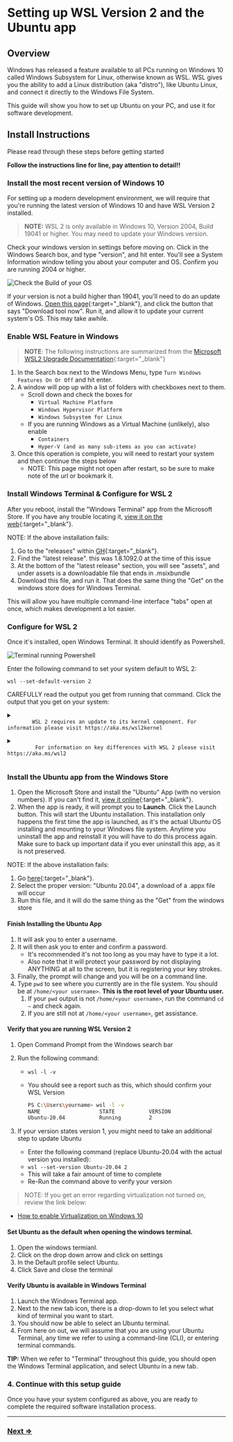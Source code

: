 # Setting up WSL Version 2 and the Ubuntu app

## Overview

Windows has released a feature available to all PCs running on Windows 10 called Windows Subsystem for Linux, otherwise known as WSL. WSL gives you the ability to add a Linux distribution (aka "distro"), like Ubuntu Linux, and connect it directly to the Windows File System. 

This guide will show you how to set up Ubuntu on your PC, and use it for software development. 

## Install Instructions

Please read through these steps before getting started

**Follow the instructions line for line, pay attention to detail!!**

### Install the most recent version of Windows 10

For setting up a modern development environment, we will require that you're running the latest version of Windows 10 and have WSL Version 2 installed.

> **NOTE:** WSL 2 is only available in Windows 10, Version 2004, Build 19041 or higher. You may need to update your Windows version. 

Check your windows version in settings before moving on. Click in the Windows Search box, and type "version", and hit enter. You'll see a System Information window telling you about your computer and OS. Confirm you are running 2004 or higher. 

![Check the Build of your OS](https://p57.p1.n0.cdn.getcloudapp.com/items/4gujyKoO/Image%202020-06-15%20at%204.13.25%20PM.png?v=5b8a750ada301268081beb4e33d37077)

If your version is not a build higher than 19041, you'll need to do an update of Windows.  [Open this page](https://www.microsoft.com/en-us/software-download/windows10){:target="_blank"}, and click the button that says "Download tool now". Run it, and allow it to update your current system's OS. This may take awhile. 

### Enable WSL Feature in Windows

> **NOTE**: The following instructions are summarized from the [Microsoft WSL2 Upgrade Documentation](https://docs.microsoft.com/en-us/windows/wsl/install-win10#update-to-wsl-2){:target="_blank"}

1. In the Search box next to the Windows Menu, type `Turn Windows Features On Or Off` and hit enter.
1. A window will pop up with a list of folders with checkboxes next to them.
   - Scroll down and check the boxes for
     - `Virtual Machine Platform`
     - `Windows Hypervisor Platform`
     - `Windows Subsystem for Linux`
   - If you are running Windows as a Virtual Machine (unlikely), also enable
     - `Containers`
     - `Hyper-V (and as many sub-items as you can activate)`
1. Once this operation is complete, you will need to restart your system and then continue the steps below
   - NOTE: This page might not open after restart, so be sure to make note of the url or bookmark it.

### Install Windows Terminal & Configure for WSL 2

After you reboot, install the "Windows Terminal" app from the Microsoft Store. If you have any trouble locating it, [view it on the web](https://www.microsoft.com/en-us/p/windows-terminal/9n0dx20hk701?activetab=pivot:overviewtab){:target="_blank"}.

NOTE: If the above installation fails:

1. Go to the "releases" within [GH](https://github.com/microsoft/terminal/releases){:target="_blank"}.
1. Find the "latest release". this was 1.8.1092.0 at the time of this issue
1. At the bottom of the "latest release" section, you will see "assets", and under assets is a downloadable file that ends in .msixbundle
1. Download this file, and run it. That does the same thing the "Get" on the windows store does for Windows Terminal.

This will allow you have multiple command-line interface "tabs" open at once, which makes development a lot easier.

### Configure for WSL 2

Once it's installed, open Windows Terminal. It should identify as Powershell.

   ![Terminal running Powershell](https://p57.p1.n0.cdn.getcloudapp.com/items/04uYPLLX/Image%202020-06-15%20at%203.29.31%20PM.png?v=aecb8c6c745d0d5a5a11ba078a11a887)

Enter the following command to set your system default to WSL 2: 

`wsl --set-default-version 2`

CAREFULLY read the output you get from running that command. Click the output that you get on your system:

<details>
  <summary>
     <code>
        WSL 2 requires an update to its kernel component. For information please visit https://aka.ms/wsl2kernel
     </code>
  </summary>

You must update WSL a little further. [Open this page](https://aka.ms/wsl2kernel){:target="_blank"}, and follow the instructions. When you finish with those instructions, try running the above command again.

</details>

<details>
   <summary>
      <code>
         For information on key differences with WSL 2 please visit https://aka.ms/wsl2
      </code>
   </summary>

Your system is all set, proceed with the following instructions here.

</details>

### Install the Ubuntu app from the Windows Store

1. Open the Microsoft Store and install the "Ubuntu" App (with no version numbers). If you can't find it, [view it online](https://www.microsoft.com/en-us/p/ubuntu/9nblggh4msv6?activetab=pivot:overviewtab){:target="_blank"}.
1. When the app is ready, it will prompt you to **Launch**. Click the Launch button. This will start the Ubuntu installation. This installation only happens the first time the app is launched, as it's the actual Ubuntu OS installing and mounting to your Windows file system. Anytime you uninstall the app and reinstall it you will have to do this process again. Make sure to back up important data if you ever uninstall this app, as it is not preserved.

NOTE: If the above installation fails:

1. Go [here](https://docs.microsoft.com/en-us/windows/wsl/install-manual){:target="_blank"}.
1. Select the proper version: "Ubuntu 20.04", a download of a .appx file will occur
1. Run this file, and it will do the same thing as the "Get" from the windows store

#### Finish Installing the Ubuntu App

1. It will ask you to enter a username.
1. It will then ask you to enter and confirm a password.
   - It's recommended it's not too long as you may have to type it a lot. 
   - Also note that it will protect your password by not displaying ANYTHING at all to the screen, but it is registering your key strokes.
1. Finally, the prompt will change and you will be on a command line. 
1. Type `pwd` to see where you currently are in the file system. You should be at `/home/<your username>`. **This is the root level of your Ubuntu user.**
   1. If your `pwd` output is not `/home/<your username>`, run the command `cd ~` and check again.
   1. If you are still not at `/home/<your username>`, get assistance.
   
#### Verify that you are running WSL Version 2

1. Open Command Prompt from the Windows search bar
1. Run the following command:

   - `wsl -l -v`
   - You should see a report such as this, which should confirm your WSL Version

     ```bash
     PS C:\Users\yourname> wsl -l -v
     NAME                   STATE           VERSION
     Ubuntu-20.04           Running         2
     ```

1. If your version states version 1, you might need to take an additional step to update Ubuntu
   - Enter the following command (replace Ubuntu-20.04 with the actual version you installed):
   - `wsl --set-version Ubuntu-20.04 2`
   - This will take a fair amount of time to complete
   - Re-Run the command above to verify your version

> NOTE: If you get an error regarding virtualization not turned on, review the link below:

- [How to enable Virtualization on Windows 10](https://support.bluestacks.com/hc/en-us/articles/115003174386-How-to-enable-Virtualization-VT-on-Windows-10-for-BlueStacks-4)

#### Set Ubuntu as the default when opening the windows terminal.

1. Open the windows termianl.
1. Click on the drop down arrow and click on settings
1. In the Default profile select Ubuntu.
1. Click Save and close the terminal

#### Verify Ubuntu is available in Windows Terminal

1. Launch the Windows Terminal app. 
1. Next to the new tab icon, there is a drop-down to let you select what kind of terminal you want to start. 
1. You should now be able to select an Ubuntu terminal.
1. From here on out, we will assume that you are using your Ubuntu Terminal, any time we refer to using a command-line (CLI), or entering terminal commands. 

**TIP:** When we refer to "Terminal" throughout this guide, you should open the Windows Terminal application, and select Ubuntu in a new tab.

### 4. Continue with this setup guide

Once you have your system configured as above, you are ready to complete the required software installation process. 

---

### [Next ⇒](../system-setup/README.md)
